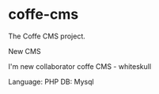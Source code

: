 coffe-cms
=========

The Coffe CMS project.

New CMS

I'm new collaborator coffe CMS - whiteskull

Language: PHP
DB: Mysql